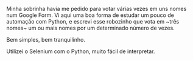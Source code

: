 Minha sobrinha havia me pedido para votar várias vezes em uns nomes
num Google Form. Vi aqui uma boa forma de estudar um pouco de
automação com Python, e escrevi esse robozinho que vota em ~três nomes~
um ou mais nomes por um determinado número de vezes.

Bem simples, bem tranquilinho.

Utilizei o Selenium com o Python, muito fácil de interpretar.
